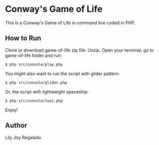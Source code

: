 # Conway's Game of Life

This is a Conway's Game of Life in command line coded in PHP.

## How to Run

Clone or download game-of-life zip file. Unzip. Open your terminal, go to game-of-life folder and run:

```
$ php src/console/play.php
```

You might also want to run the script with glider pattern:

```
$ php src/console/glider.php
```

Or, the script with lightweight spaceship:

```
$ php src/console/lwss.php
```

Enjoy!

## Author

Lily Joy Regalado


